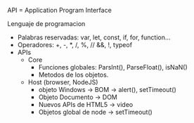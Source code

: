 API = Application Program Interface

Lenguaje de programacion

- Palabras reservadas: var, let, const, if, for, function...
- Operadores: +, -, *, /, %, // &&, !, typeof
- APIs  
  - Core
      - Funciones globales: ParsInt(), ParseFloat(), isNaN()
      - Metodos de los objetos.
  - Host (browser, NodeJS)
      - objeto Windows -> BOM -> alert(), setTimeout()
      - Objeto Documento -> DOM
      - Nuevos APIs de HTML5 -> video
      - Objetos global de node -> setTimeout()
